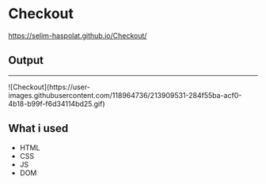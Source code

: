 # Checkout
https://selim-haspolat.github.io/Checkout/

## Output
<hr>
![Checkout](https://user-images.githubusercontent.com/118964736/213909531-284f55ba-acf0-4b18-b99f-f6d34114bd25.gif)


## What i used
- HTML
- CSS
- JS
- DOM
